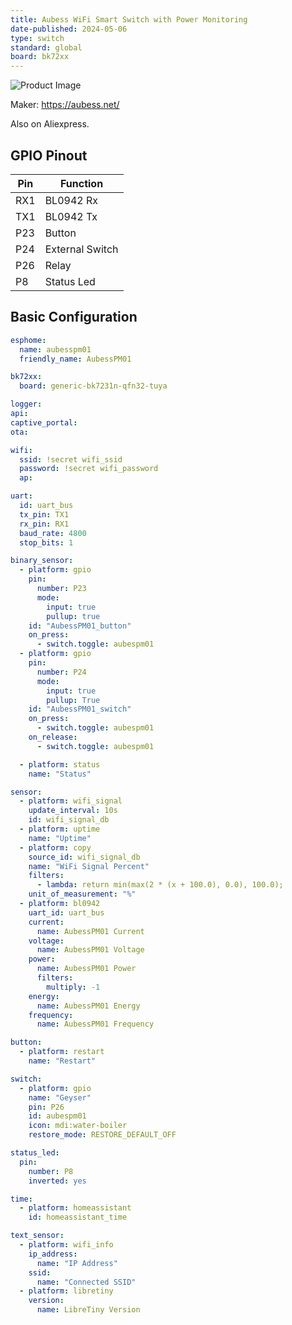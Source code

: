```yaml
---
title: Aubess WiFi Smart Switch with Power Monitoring
date-published: 2024-05-06
type: switch
standard: global
board: bk72xx
---
```


![Product Image](/Aubess-WiFi-Smart-Switch-with-Power-Monitoring.jpg "Product Image")

Maker: <https://aubess.net/>

Also on Aliexpress.

## GPIO Pinout

| Pin | Function        |
| --- | --------------- |
| RX1 | BL0942 Rx       |
| TX1 | BL0942 Tx       |
| P23 | Button          |
| P24 | External Switch |
| P26 | Relay           |
| P8  | Status Led      |

## Basic Configuration

```yaml
esphome:
  name: aubesspm01
  friendly_name: AubessPM01

bk72xx:
  board: generic-bk7231n-qfn32-tuya

logger:
api:
captive_portal:
ota:

wifi:
  ssid: !secret wifi_ssid
  password: !secret wifi_password
  ap:

uart:
  id: uart_bus
  tx_pin: TX1
  rx_pin: RX1
  baud_rate: 4800
  stop_bits: 1

binary_sensor:
  - platform: gpio
    pin:
      number: P23
      mode:
        input: true
        pullup: true
    id: "AubessPM01_button"
    on_press:
      - switch.toggle: aubespm01
  - platform: gpio
    pin:
      number: P24
      mode:
        input: true
        pullup: True
    id: "AubessPM01_switch"
    on_press:
      - switch.toggle: aubespm01
    on_release:
      - switch.toggle: aubespm01

  - platform: status
    name: "Status"

sensor:
  - platform: wifi_signal
    update_interval: 10s
    id: wifi_signal_db
  - platform: uptime
    name: "Uptime"
  - platform: copy
    source_id: wifi_signal_db
    name: "WiFi Signal Percent"
    filters:
      - lambda: return min(max(2 * (x + 100.0), 0.0), 100.0);
    unit_of_measurement: "%"
  - platform: bl0942
    uart_id: uart_bus
    current:
      name: AubessPM01 Current
    voltage:
      name: AubessPM01 Voltage
    power:
      name: AubessPM01 Power
      filters:
        multiply: -1
    energy:
      name: AubessPM01 Energy
    frequency:
      name: AubessPM01 Frequency

button:
  - platform: restart
    name: "Restart"

switch:
  - platform: gpio
    name: "Geyser"
    pin: P26
    id: aubespm01
    icon: mdi:water-boiler
    restore_mode: RESTORE_DEFAULT_OFF

status_led:
  pin:
    number: P8
    inverted: yes

time:
  - platform: homeassistant
    id: homeassistant_time

text_sensor:
  - platform: wifi_info
    ip_address:
      name: "IP Address"
    ssid:
      name: "Connected SSID"
  - platform: libretiny
    version:
      name: LibreTiny Version
```
